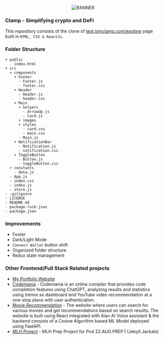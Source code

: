 <p align="center">
  <img src="https://user-images.githubusercontent.com/77505989/236383048-20bc1988-083d-4294-bb1d-863f2fd1a393.png" alt="BANNER" />
</p>

### Clamp - Simplifying crypto and DeFi
This repository consists of the clone of <a href="https://test.joinclamp.com/explore">test.joinclamp.com/explore</a> page built in `HTML, CSS & ReactJs`.

### Folder Structure
```
+ public
  - index.html
+ src
  + components
    + Footer
      - Footer.js
      - footer.css
    + Header
      - Header.js
      - header.css
    + Main
      + helpers
        - ArrowUp.js
        - Card.js
      + images
      + styles
        - card.css
        - main.css
      - Main.js
    + NotificationBar
      - Notification.js
      - notification.css
    + ToggleButton
      - Button.js
      - toggleButton.css
  + constants
    - data.js
  - App.js
  - index.css
  - index.js
  - store.js
- .gitignore
- LICENSE
- README.md
- package-lock.json
- package.json
```

### Improvements
- Footer
- Dark/Light Mode
- `Connect Wallet` button shift
- Organized folder structure
- Redux state management

### Other Frontend/Full Stack Related projects
- [My Portfolio Website](https://kartikmehta.xyz)
- [Codemania](https://github.com/kartikmehta8/codemania) - Codemania is an online compiler that provides code completion features using ChatGPT, analyzing results and statistics using tremor.so dashboard and YouTube video recommendation at a one-stop place with user authentication.
- [Movie Recommendation](https://github.com/kartikmehta8/movie-recommendation) - The website where users can search for various movies and get recommendations based on search results. The website is built using React integrated with Alan AI Voice assistant & the backend consists of a Cosine Algorithm based ML Model deployed using FastAPI.
- [MLH Project](https://github.com/kartikmehta8/MLH-Prep-Project) - MLH Prep Project for Pod 22.AUG.PREP.1 (Jekyll Jackals)
